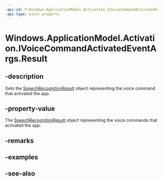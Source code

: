 ```yaml
---
-api-id: P:Windows.ApplicationModel.Activation.IVoiceCommandActivatedEventArgs.Result
-api-type: winrt property
---
```


<!-- Property syntax
public Windows.Media.SpeechRecognition.SpeechRecognitionResult Result { get; }
-->

# Windows.ApplicationModel.Activation.IVoiceCommandActivatedEventArgs.Result

## -description
Gets the [SpeechRecognitionResult](../windows.media.speech.recognition/speechrecognitionresult.md) object representing the voice command that activated the app.

## -property-value
The [SpeechRecognitionResult](../windows.media.speech.recognition/speechrecognitionresult.md) object representing the voice commands that activated the app.

## -remarks

## -examples

## -see-also
